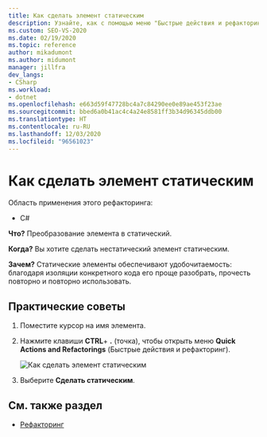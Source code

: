 ```yaml
---
title: Как сделать элемент статическим
description: Узнайте, как с помощью меню "Быстрые действия и рефакторинг" сделать элемент статическим.
ms.custom: SEO-VS-2020
ms.date: 02/19/2020
ms.topic: reference
author: mikadumont
ms.author: midumont
manager: jillfra
dev_langs:
- CSharp
ms.workload:
- dotnet
ms.openlocfilehash: e663d59f47728bc4a7c84290ee0e89ae453f23ae
ms.sourcegitcommit: bbed6a0b41ac4c4a24e8581ff3b34d96345ddb00
ms.translationtype: HT
ms.contentlocale: ru-RU
ms.lasthandoff: 12/03/2020
ms.locfileid: "96561023"
---
```

# <a name="make-member-static"></a>Как сделать элемент статическим

Область применения этого рефакторинга:

- C#

**Что?** Преобразование элемента в статический.

**Когда?** Вы хотите сделать нестатический элемент статическим.

**Зачем?** Статические элементы обеспечивают удобочитаемость: благодаря изоляции конкретного кода его проще разобрать, прочесть повторно и повторно использовать. 

## <a name="how-to"></a>Практические советы

1. Поместите курсор на имя элемента.

2. Нажмите клавиши **CTRL**+ **.** (точка), чтобы открыть меню **Quick Actions and Refactorings** (Быстрые действия и рефакторинг).

   ![Как сделать элемент статическим](media/make-member-static.png)

3. Выберите **Сделать статическим**.

## <a name="see-also"></a>См. также раздел

- [Рефакторинг](../refactoring-in-visual-studio.md)
